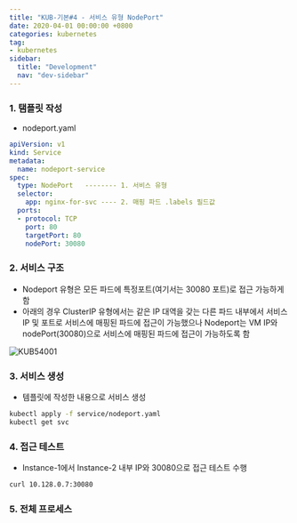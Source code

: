 ```yaml
---
title: "KUB-기본#4 - 서비스 유형 NodePort"
date: 2020-04-01 00:00:00 +0800
categories: kubernetes
tag: 
- kubernetes
sidebar:
  title: "Development"
  nav: "dev-sidebar"
---
```


### 1. 탬플릿 작성

- nodeport.yaml

```yaml
apiVersion: v1
kind: Service
metadata:
  name: nodeport-service
spec:
  type: NodePort   -------- 1. 서비스 유형
  selector:
    app: nginx-for-svc ---- 2. 매핑 파드 .labels 필드값 
  ports:
  - protocol: TCP
    port: 80
    targetPort: 80
    nodePort: 30080
```

### 2. 서비스 구조

- Nodeport 유형은 모든 파드에 특정포트(여기서는 30080 포트)로 접근 가능하게 함 
- 아래의 경우 ClusterIP 유형에서는 같은 IP 대역을 갖는 다른 파드 내부에서 서비스 IP 및 포트로 
서비스에 매핑된 파드에 접근이 가능했으나 Nodeport는 VM IP와 nodePort(30080)으로
서비스에 매핑된 파드에 접근이 가능하도록 함 

![KUB54001](/assets/images/kubenetes/KUB54003.png)


### 3. 서비스 생성 

- 템플릿에 작성한 내용으로 서비스 생성 

```sh
kubectl apply -f service/nodeport.yaml 
kubectl get svc
```


### 4. 접근 테스트 

- Instance-1에서 Instance-2 내부 IP와 30080으로 접근 테스트 수행

```sh 
curl 10.128.0.7:30080
```

### 5. 전체 프로세스

<script id="asciicast-qwZz30BfML8vLDqQbtvh9YuJR" src="https://asciinema.org/a/qwZz30BfML8vLDqQbtvh9YuJR.js" async></script>